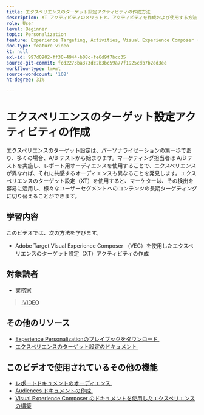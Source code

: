 ```yaml
---
title: エクスペリエンスのターゲット設定アクティビティの作成方法
description: XT アクティビティのメリットと、アクティビティを作成および使用する方法を説明します。 エクスペリエンスのターゲット設定（XT）アクティビティを使用すると、マーケターは特定のオーディエンスに特定のコンテンツをターゲット設定することができます。
role: User
level: Beginner
topic: Personalization
feature: Experience Targeting, Activities, Visual Experience Composer (VEC)
doc-type: feature video
kt: null
exl-id: 997d0902-ff30-4944-b08c-fe6d9f7bcc35
source-git-commit: fcd2273ba373dc2b3bc59a77f1925cdb7b2ed3ee
workflow-type: tm+mt
source-wordcount: '168'
ht-degree: 31%

---
```


# エクスペリエンスのターゲット設定アクティビティの作成

エクスペリエンスのターゲット設定は、パーソナライゼーションの第一歩であり、多くの場合、A/B テストから始まります。マーケティング担当者は A/B テストを実施し、レポート用オーディエンスを使用することで、エクスペリエンスが異なれば、それに共感するオーディエンスも異なることを発見します。エクスペリエンスのターゲット設定（XT）を使用すると、マーケターは、その検出を容易に活用し、様々なユーザーセグメントへのコンテンツの長期ターゲティングに切り替えることができます。

## 学習内容

このビデオでは、次の方法を学びます。

* Adobe Target Visual Experience Composer （VEC）を使用したエクスペリエンスのターゲット設定（XT）アクティビティの作成

## 対象読者

* 実務家

>[!VIDEO](https://video.tv.adobe.com/v/38305?quality=12&captions=jpn)

## その他のリソース

* [Experience Personalizationのプレイブックをダウンロード &#x200B;](https://guided.adobe.com/?promoid=K42KVXHD&mv=other&search=personalization+playbook#recommended/solutions/target)
* [&#x200B; エクスペリエンスのターゲット設定のドキュメント &#x200B;](https://experienceleague.adobe.com/docs/target/using/activities/experience-targeting/experience-target.html?lang=ja)

## このビデオで使用されているその他の機能

* [&#x200B; レポートドキュメントのオーディエンス &#x200B;](https://experienceleague.adobe.com/docs/target/using/audiences/managing-audience-filters.html?lang=ja)
* [Audiences ドキュメントの作成 &#x200B;](https://experienceleague.adobe.com/docs/target/using/audiences/managing-audience-filters.html?lang=ja)
* [Visual Experience Composer のドキュメントを使用したエクスペリエンスの構築 &#x200B;](https://experienceleague.adobe.com/docs/target/using/experiences/experiences.html?lang=ja)
